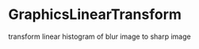 GraphicsLinearTransform
=======================

transform linear histogram of blur image to sharp image 
